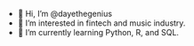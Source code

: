 - 👋 Hi, I’m @dayethegenius
- 👀 I’m interested in fintech and music industry.
- 🌱 I’m currently learning Python, R, and SQL.
